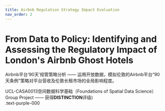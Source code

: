 ```yaml
---
title: Airbnb Regulation Strategy Impact Evaluation
nav_order: 2
---
```


# From Data to Policy: Identifying and Assessing the Regulatory Impact of London's Airbnb Ghost Hotels

Airbnb平台‘90天’规管策略分析 —— 运用开放数据，模拟伦敦的Airbnb平台“90天条例”策略对平台营收及伦敦长租市场的全局影响程度。

UCL-CASA0013空间数据科学基础（Foundations of Spatial Data Science）Group Project —— 获得**DISTINCTION**评级)	
.text-purple-000


